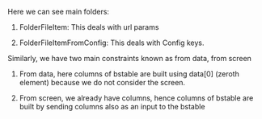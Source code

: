 Here we can see main folders:

1. FolderFileItem: This deals with url params

2. FolderFileItemFromConfig: This deals with Config keys.



Similarly, we have two main constraints known as from data, from screen

1. From data, here columns of bstable are built using data[0] (zeroth element) because we do not consider the screen.

2. From screen, we already have columns, hence columns of bstable are built by sending columns also as an input to the bstable